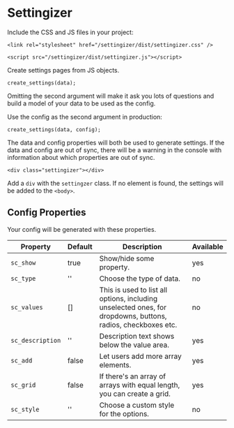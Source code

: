 # Settingizer
Include the CSS and JS files in your project:

`<link rel="stylesheet" href="/settingizer/dist/settingizer.css" />`

`<script src="/settingizer/dist/settingizer.js"></script>`

Create settings pages from JS objects.

`create_settings(data);`

Omitting the second argument will make it ask you lots of questions and build a model of your data to be used as the config.

Use the config as the second argument in production:

`create_settings(data, config);`

The data and config properties will both be used to generate settings. If the data and config are out of sync, there will be a warning in the console with information about which properties are out of sync.

`<div class="settingizer"></div>`

Add a `div` with the `settingzer` class. If no element is found, the settings will be added to the `<body>`.

## Config Properties

Your config will be generated with these properties.

| Property | Default | Description | Available |
| --- | --- | --- | --- |
| `sc_show` | true | Show/hide some property. | yes |
| `sc_type` | '' | Choose the type of data. | no |
| `sc_values` | [] | This is used to list all options, including unselected ones, for dropdowns, buttons, radios, checkboxes etc. | no |
| `sc_description` | '' | Description text shows below the value area. | yes |
| `sc_add` | false | Let users add more array elements. | yes |
| `sc_grid` | false | If there's an array of arrays with equal length, you can create a grid. | yes |
| `sc_style` | '' | Choose a custom style for the options. | no |
